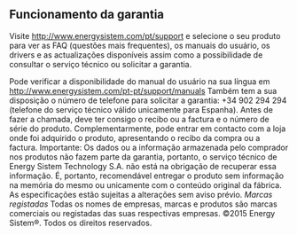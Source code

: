 ## Funcionamento da garantia

Visite http://www.energysistem.com/pt/support e selecione o seu produto para ver as FAQ (questões mais frequentes), os manuais do usuário, os drivers e as actualizações disponíveis assim como a possibilidade de consultar o serviço técnico ou solicitar a garantia. 

Pode verificar a disponibilidade do manual do usuário na sua língua em http://www.energysistem.com/pt-pt/support/manuals
Também tem a sua disposição o número de telefone para solicitar a garantia: +34 902 294 294 (telefone do serviço técnico válido unicamente para Espanha). Antes de fazer a chamada, deve ter consigo o recibo ou a factura e o número de série do produto.
Complementarmente, pode entrar em contacto com a loja onde foi adquirido o produto, apresentando o recibo da compra ou a factura.
Importante: Os dados ou a informação armazenada pelo comprador nos produtos não fazem parte da garantia, portanto, o serviço técnico de Energy Sistem Technology S.A. não está na obrigação de recuperar essa informação. É, portanto, recomendável entregar o produto sem informação na memória do mesmo ou unicamente com o conteúdo original da fábrica.
As especificações estão sujeitas a alterações sem aviso prévio.
*Marcas registadas* Todas os nomes de empresas, marcas e produtos são marcas comerciais ou registadas das suas respectivas empresas.
©2015 Energy Sistem®. Todos os direitos reservados.


